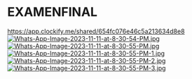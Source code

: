 # EXAMENFINAL
https://app.clockify.me/shared/654fc076e46c5a213634d8e8
[![Whats-App-Image-2023-11-11-at-8-30-54-PM.jpg](https://i.postimg.cc/rFzgDgnL/Whats-App-Image-2023-11-11-at-8-30-54-PM.jpg)](https://postimg.cc/TpMnSjvk)
[![Whats-App-Image-2023-11-11-at-8-30-55-PM.jpg](https://i.postimg.cc/MHnRp3WP/Whats-App-Image-2023-11-11-at-8-30-55-PM.jpg)](https://postimg.cc/wRd3WVRL)
[![Whats-App-Image-2023-11-11-at-8-30-55-PM-1.jpg](https://i.postimg.cc/KvgBXWp4/Whats-App-Image-2023-11-11-at-8-30-55-PM-1.jpg)](https://postimg.cc/Ln2nLxpM)
[![Whats-App-Image-2023-11-11-at-8-30-55-PM-2.jpg](https://i.postimg.cc/wB9mmjqs/Whats-App-Image-2023-11-11-at-8-30-55-PM-2.jpg)](https://postimg.cc/87nc8Dr1)
[![Whats-App-Image-2023-11-11-at-8-30-55-PM-3.jpg](https://i.postimg.cc/xjXtCtFV/Whats-App-Image-2023-11-11-at-8-30-55-PM-3.jpg)](https://postimg.cc/vDdW2Ls0)
